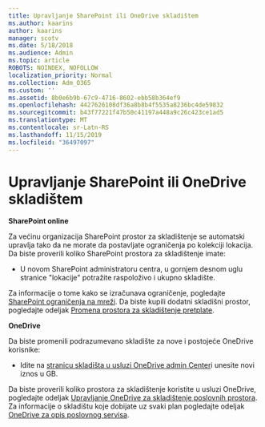 ```yaml
---
title: Upravljanje SharePoint ili OneDrive skladištem
ms.author: kaarins
author: kaarins
manager: scotv
ms.date: 5/18/2018
ms.audience: Admin
ms.topic: article
ROBOTS: NOINDEX, NOFOLLOW
localization_priority: Normal
ms.collection: Adm_O365
ms.custom: ''
ms.assetid: 8b0e6b9b-67c9-4716-8602-ebb58b364ef9
ms.openlocfilehash: 4427626108df36a8b8b4f5535a8236bc4de59832
ms.sourcegitcommit: b43f77221f47b50c41197a448a9c26c423ce1ad5
ms.translationtype: MT
ms.contentlocale: sr-Latn-RS
ms.lasthandoff: 11/15/2019
ms.locfileid: "36497097"
---
```

# <a name="manage-your-sharepoint-or-onedrive-storage"></a>Upravljanje SharePoint ili OneDrive skladištem

 **SharePoint online**
  
Za većinu organizacija SharePoint prostor za skladištenje se automatski upravlja tako da ne morate da postavljate ograničenja po kolekciji lokacija. Da biste proverili koliko SharePoint prostora za skladištenje imate:
  
- U novom SharePoint administratoru centra, u gornjem desnom uglu stranice "lokacije" potražite raspoloživo i ukupno skladište.
    
Za informacije o tome kako se izračunava ograničenje, pogledajte [SharePoint ograničenja na mreži](https://go.microsoft.com/fwlink/p/?LinkID=856113). Da biste kupili dodatni skladišni prostor, pogledajte odeljak [Promena prostora za skladištenje pretplate](https://go.microsoft.com/fwlink/?linkid=866428).
  
 **OneDrive**
  
Da biste promenili podrazumevano skladište za nove i postojeće OneDrive korisnike:
  
- Idite na [stranicu skladišta u usluzi OneDrive admin Center](https://admin.onedrive.com/?v=StorageSettings)i unesite novi iznos u GB.
    
Da biste proverili koliko prostora za skladištenje koristite u usluzi OneDrive, pogledajte odeljak [Upravljanje OneDrive za skladištenje poslovnih prostora](https://go.microsoft.com/fwlink/?linkid=866429). Za informacije o skladištu koje dobijate uz svaki plan pogledajte odeljak [OneDrive za opis poslovnog servisa](https://go.microsoft.com/fwlink/p/?LinkID=826071).
  


